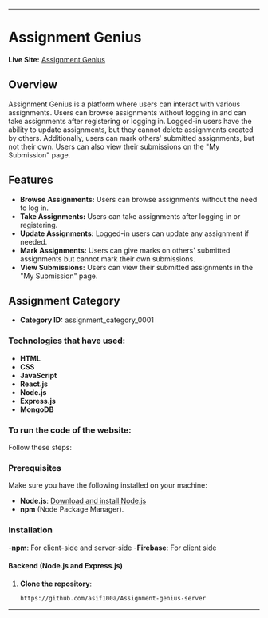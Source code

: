 ------------------------------------------------------------------------
# Assignment Genius

**Live Site:** [Assignment Genius](https://assignment-11-9bd1a.web.app/)

## Overview
Assignment Genius is a platform where users can interact with various assignments. Users can browse assignments without logging in and can take assignments after registering or logging in. Logged-in users have the ability to update assignments, but they cannot delete assignments created by others. Additionally, users can mark others' submitted assignments, but not their own. Users can also view their submissions on the "My Submission" page.

## Features
- **Browse Assignments:** Users can browse assignments without the need to log in.
- **Take Assignments:** Users can take assignments after logging in or registering.
- **Update Assignments:** Logged-in users can update any assignment if needed.
- **Mark Assignments:** Users can give marks on others' submitted assignments but cannot mark their own submissions.
- **View Submissions:** Users can view their submitted assignments in the "My Submission" page.

## Assignment Category
- **Category ID:** assignment_category_0001

### Technologies that have used:

 - **HTML**
 - **CSS**
 - **JavaScript**
 - **React.js**
 - **Node.js**
 - **Express.js**
 - **MongoDB**

### To run the code of the website:
Follow these steps:

### Prerequisites

Make sure you have the following installed on your machine:

- **Node.js**: [Download and install Node.js](https://nodejs.org/)
- **npm** (Node Package Manager).

### Installation
-**npm**: For client-side and server-side
-**Firebase**: For client side

#### Backend (Node.js and Express.js)

1. **Clone the repository**:
   ```bash
   https://github.com/asif100a/Assignment-genius-server

--------------------------------------------------------------------------
